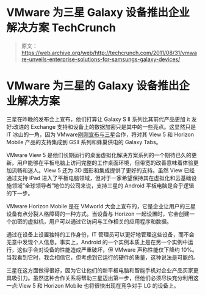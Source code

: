 # VMware 为三星 Galaxy 设备推出企业解决方案 TechCrunch

> 原文：<https://web.archive.org/web/http://techcrunch.com/2011/08/31/vmware-unveils-enterprise-solutions-for-samsungs-galaxy-devices/>

# VMware 为三星的 Galaxy 设备推出企业解决方案

三星在昨晚的发布会上宣布，他们打算让 Galaxy S II 系列比其前代产品更加 it 友好:改进的 Exchange 支持和设备上的数据加密只是其中的一些亮点。这显然只是 IT 冰山的一角，因为 VMware[刚刚宣布与三星](https://web.archive.org/web/20230205035246/http://www.marketwire.com/press-release/vmware-announces-new-strategic-partnership-with-samsung-to-virtualize-mobile-devices-nyse-vmw-1555654.htm)合作，将对其 View 5 和 Horizon Mobile 产品的支持集成到 GSII 系列和蜂巢供电的 Galaxy Tabs。

VMware View 5 是他们长期运行的桌面虚拟化解决方案系列的一个期待已久的更新。用户能够在平板电脑上访问完整的工作桌面环境，但带宽的改善意味着体验更加流畅和迷人。View 5 还为 3D 图形和集成提供了更好的支持。虽然 View 已经通过支持 iPad 进入了平板电脑领域，但对于一家希望保持其在虚拟化和云基础设施领域“全球领导者”地位的公司来说，支持三星的 Android 平板电脑是合乎逻辑的下一步。

VMware Horizon Mobile 是在 VMworld 大会上宣布的，它是企业让用户的三星设备有点分裂人格障碍的一种方式。当设备与 Horizon 一起设置时，它会创建一个加密的虚拟机，用户可以通过它访问与工作相关的应用程序和数据。

通过在设备上设置独特的工作身份，IT 管理员可以更好地管理这些设备，而不会无意中发现个人信息。事实上，Android 的一个实例本质上是在另一个实例中运行，这似乎会对设备的性能造成严重破坏，但 VMware 声称性能仅下降约 10%。当我看到它时，我会相信它，但考虑到它运行的硬件的质量，这种说法是可能的。

三星在这方面做得很好，因为它让他们的新平板电脑和智能手机对企业产品买家更具吸引力。虽然这种合作关系将帮助三星迈出第一步，但他们必须尽快充分利用这一点:View 5 和 Horizon Mobile 也将很快出现在竞争对手 LG 的设备上。